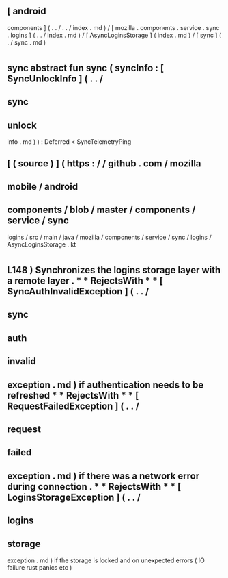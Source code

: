 [
android
-
components
]
(
.
.
/
.
.
/
index
.
md
)
/
[
mozilla
.
components
.
service
.
sync
.
logins
]
(
.
.
/
index
.
md
)
/
[
AsyncLoginsStorage
]
(
index
.
md
)
/
[
sync
]
(
.
/
sync
.
md
)
#
sync
abstract
fun
sync
(
syncInfo
:
[
SyncUnlockInfo
]
(
.
.
/
-
sync
-
unlock
-
info
.
md
)
)
:
Deferred
<
SyncTelemetryPing
>
[
(
source
)
]
(
https
:
/
/
github
.
com
/
mozilla
-
mobile
/
android
-
components
/
blob
/
master
/
components
/
service
/
sync
-
logins
/
src
/
main
/
java
/
mozilla
/
components
/
service
/
sync
/
logins
/
AsyncLoginsStorage
.
kt
#
L148
)
Synchronizes
the
logins
storage
layer
with
a
remote
layer
.
*
*
RejectsWith
*
*
[
SyncAuthInvalidException
]
(
.
.
/
-
sync
-
auth
-
invalid
-
exception
.
md
)
if
authentication
needs
to
be
refreshed
*
*
RejectsWith
*
*
[
RequestFailedException
]
(
.
.
/
-
request
-
failed
-
exception
.
md
)
if
there
was
a
network
error
during
connection
.
*
*
RejectsWith
*
*
[
LoginsStorageException
]
(
.
.
/
-
logins
-
storage
-
exception
.
md
)
if
the
storage
is
locked
and
on
unexpected
errors
(
IO
failure
rust
panics
etc
)
